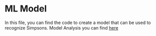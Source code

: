 # ML Model

In this file, you can find the code to create a model that can be used to recognize Simpsons. 
Model Analysis you can find [here](https://github.com/amvicc/The-Simpsons-Recognition/tree/master/Analysis)

